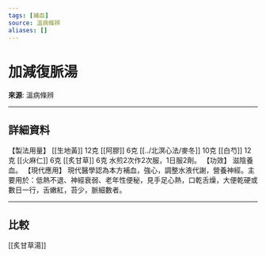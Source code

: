 ```yaml
---
tags: [補血]
source: 溫病條辨
aliases: []
---
```


# 加減復脈湯

**來源**: 溫病條辨  

---

## 詳細資料
【製法用量】 [[生地黃]] 12克 [[阿膠]] 6克 [[../北溟心法/麥冬]] 10克 [[白芍]] 12克 [[火麻仁]] 6克 [[炙甘草]] 6克
水煎2次作2次服，1日服2劑。
【功效】
滋陰養血。
【現代應用】
現代醫學認為本方補血，強心，調整水液代謝，營養神經。主要用於：低熱不退、神經衰弱、老年性便秘，見手足心熱，口乾舌燥，大便乾硬或數日一行，舌嫩紅，苔少，脈細數者。

---

## 比較
[[炙甘草湯]]
